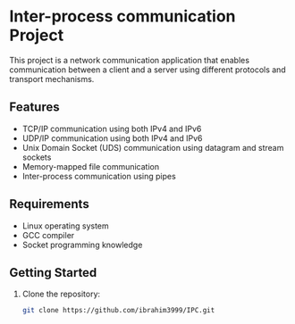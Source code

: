 # Inter-process communication Project

This project is a network communication application that enables communication between a client and a server using different protocols and transport mechanisms.

## Features

- TCP/IP communication using both IPv4 and IPv6
- UDP/IP communication using both IPv4 and IPv6
- Unix Domain Socket (UDS) communication using datagram and stream sockets
- Memory-mapped file communication
- Inter-process communication using pipes

## Requirements

- Linux operating system
- GCC compiler
- Socket programming knowledge

## Getting Started

1. Clone the repository:

   ```bash
   git clone https://github.com/ibrahim3999/IPC.git
